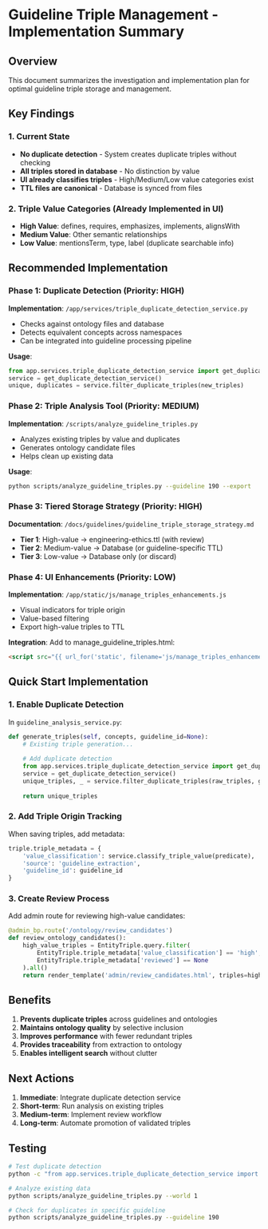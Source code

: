 # Guideline Triple Management - Implementation Summary

## Overview
This document summarizes the investigation and implementation plan for optimal guideline triple storage and management.

## Key Findings

### 1. Current State
- **No duplicate detection** - System creates duplicate triples without checking
- **All triples stored in database** - No distinction by value
- **UI already classifies triples** - High/Medium/Low value categories exist
- **TTL files are canonical** - Database is synced from files

### 2. Triple Value Categories (Already Implemented in UI)
- **High Value**: defines, requires, emphasizes, implements, alignsWith
- **Medium Value**: Other semantic relationships  
- **Low Value**: mentionsTerm, type, label (duplicate searchable info)

## Recommended Implementation

### Phase 1: Duplicate Detection (Priority: HIGH)
**Implementation**: `/app/services/triple_duplicate_detection_service.py`
- Checks against ontology files and database
- Detects equivalent concepts across namespaces
- Can be integrated into guideline processing pipeline

**Usage**:
```python
from app.services.triple_duplicate_detection_service import get_duplicate_detection_service
service = get_duplicate_detection_service()
unique, duplicates = service.filter_duplicate_triples(new_triples)
```

### Phase 2: Triple Analysis Tool (Priority: MEDIUM)
**Implementation**: `/scripts/analyze_guideline_triples.py`
- Analyzes existing triples by value and duplicates
- Generates ontology candidate files
- Helps clean up existing data

**Usage**:
```bash
python scripts/analyze_guideline_triples.py --guideline 190 --export
```

### Phase 3: Tiered Storage Strategy (Priority: HIGH)
**Documentation**: `/docs/guidelines/guideline_triple_storage_strategy.md`
- **Tier 1**: High-value → engineering-ethics.ttl (with review)
- **Tier 2**: Medium-value → Database (or guideline-specific TTL)
- **Tier 3**: Low-value → Database only (or discard)

### Phase 4: UI Enhancements (Priority: LOW)
**Implementation**: `/app/static/js/manage_triples_enhancements.js`
- Visual indicators for triple origin
- Value-based filtering
- Export high-value triples to TTL

**Integration**: Add to manage_guideline_triples.html:
```html
<script src="{{ url_for('static', filename='js/manage_triples_enhancements.js') }}"></script>
```

## Quick Start Implementation

### 1. Enable Duplicate Detection
In `guideline_analysis_service.py`:
```python
def generate_triples(self, concepts, guideline_id=None):
    # Existing triple generation...
    
    # Add duplicate detection
    from app.services.triple_duplicate_detection_service import get_duplicate_detection_service
    service = get_duplicate_detection_service()
    unique_triples, _ = service.filter_duplicate_triples(raw_triples, guideline_id)
    
    return unique_triples
```

### 2. Add Triple Origin Tracking
When saving triples, add metadata:
```python
triple.triple_metadata = {
    'value_classification': service.classify_triple_value(predicate),
    'source': 'guideline_extraction',
    'guideline_id': guideline_id
}
```

### 3. Create Review Process
Add admin route for reviewing high-value candidates:
```python
@admin_bp.route('/ontology/review_candidates')
def review_ontology_candidates():
    high_value_triples = EntityTriple.query.filter(
        EntityTriple.triple_metadata['value_classification'] == 'high',
        EntityTriple.triple_metadata['reviewed'] == None
    ).all()
    return render_template('admin/review_candidates.html', triples=high_value_triples)
```

## Benefits
1. **Prevents duplicate triples** across guidelines and ontologies
2. **Maintains ontology quality** by selective inclusion
3. **Improves performance** with fewer redundant triples
4. **Provides traceability** from extraction to ontology
5. **Enables intelligent search** without clutter

## Next Actions
1. **Immediate**: Integrate duplicate detection service
2. **Short-term**: Run analysis on existing triples
3. **Medium-term**: Implement review workflow
4. **Long-term**: Automate promotion of validated triples

## Testing
```bash
# Test duplicate detection
python -c "from app.services.triple_duplicate_detection_service import get_duplicate_detection_service; s = get_duplicate_detection_service(); print(f'Loaded: {s.loaded_ontologies}')"

# Analyze existing data
python scripts/analyze_guideline_triples.py --world 1

# Check for duplicates in specific guideline
python scripts/analyze_guideline_triples.py --guideline 190
```